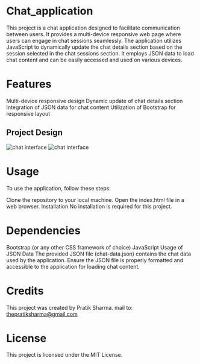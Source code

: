 # Chat_application
This project is a chat application designed to facilitate communication between users. It provides a multi-device responsive web page where users can engage in chat sessions seamlessly. The application utilizes JavaScript to dynamically update the chat details section based on the session selected in the chat sessions section. It employs JSON data to load chat content and can be easily accessed and used on various devices.

# Features
Multi-device responsive design
Dynamic update of chat details section
Integration of JSON data for chat content
Utilization of Bootstrap for responsive layout

## **Project Design**
![chat interface](Screenshot(1).png)
![chat interface](Screenshot(2).png)

# Usage
To use the application, follow these steps:

Clone the repository to your local machine.
Open the index.html file in a web browser.
Installation
No installation is required for this project.

# Dependencies
Bootstrap (or any other CSS framework of choice)
JavaScript
Usage of JSON Data
The provided JSON file (chat-data.json) contains the chat data used by the application. Ensure the JSON file is properly formatted and accessible to the application for loading chat content.

# Credits
This project was created by Pratik Sharma.
mail to: thepratiksharma@gmail.com

# License
This project is licensed under the MIT License.

